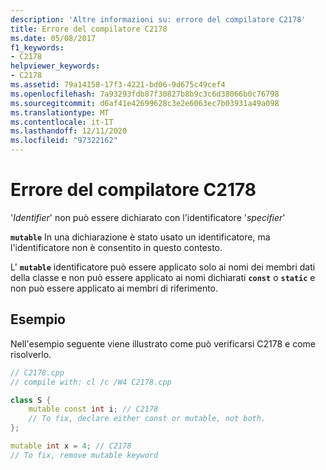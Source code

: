 ```yaml
---
description: 'Altre informazioni su: errore del compilatore C2178'
title: Errore del compilatore C2178
ms.date: 05/08/2017
f1_keywords:
- C2178
helpviewer_keywords:
- C2178
ms.assetid: 79a14158-17f3-4221-bd06-9d675c49cef4
ms.openlocfilehash: 7a93293fdb87f30827b8b9c3c6d38066b0c76798
ms.sourcegitcommit: d6af41e42699628c3e2e6063ec7b03931a49a098
ms.translationtype: MT
ms.contentlocale: it-IT
ms.lasthandoff: 12/11/2020
ms.locfileid: "97322162"
---
```

# <a name="compiler-error-c2178"></a>Errore del compilatore C2178

'*Identifier*' non può essere dichiarato con l'identificatore '*specifier*'

**`mutable`** In una dichiarazione è stato usato un identificatore, ma l'identificatore non è consentito in questo contesto.

L' **`mutable`** identificatore può essere applicato solo ai nomi dei membri dati della classe e non può essere applicato ai nomi dichiarati **`const`** o **`static`** e non può essere applicato ai membri di riferimento.

## <a name="example"></a>Esempio

Nell'esempio seguente viene illustrato come può verificarsi C2178 e come risolverlo.

```cpp
// C2178.cpp
// compile with: cl /c /W4 C2178.cpp

class S {
    mutable const int i; // C2178
    // To fix, declare either const or mutable, not both.
};

mutable int x = 4; // C2178
// To fix, remove mutable keyword
```
